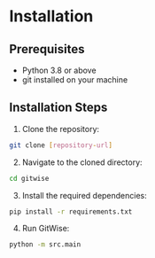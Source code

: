 # Installation

## Prerequisites

- Python 3.8 or above
- git installed on your machine

## Installation Steps

1. Clone the repository:
```bash
git clone [repository-url]
```

2. Navigate to the cloned directory:
```bash
cd gitwise
```

3. Install the required dependencies:
```bash
pip install -r requirements.txt
```

4. Run GitWise:
```bash
python -m src.main
```